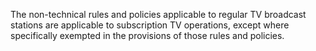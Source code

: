 The non-technical rules and policies applicable to regular TV broadcast stations are applicable to subscription TV operations, except where specifically exempted in the provisions of those rules and policies.

